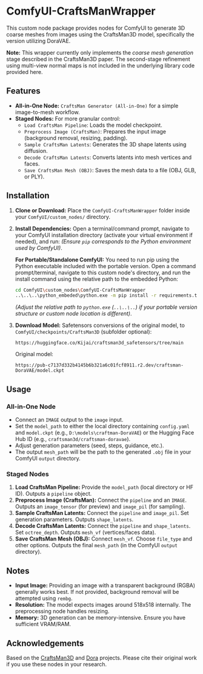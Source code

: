 # ComfyUI-CraftsManWrapper

This custom node package provides nodes for ComfyUI to generate 3D coarse meshes from images using the CraftsMan3D model, specifically the version utilizing DoraVAE.

**Note:** This wrapper currently only implements the *coarse mesh generation* stage described in the CraftsMan3D paper. The second-stage refinement using multi-view normal maps is not included in the underlying library code provided here.

## Features

*   **All-in-One Node:** `CraftsMan Generator (All-in-One)` for a simple image-to-mesh workflow.
*   **Staged Nodes:** For more granular control:
    *   `Load CraftsMan Pipeline`: Loads the model checkpoint.
    *   `Preprocess Image (CraftsMan)`: Prepares the input image (background removal, resizing, padding).
    *   `Sample CraftsMan Latents`: Generates the 3D shape latents using diffusion.
    *   `Decode CraftsMan Latents`: Converts latents into mesh vertices and faces.
    *   `Save CraftsMan Mesh (OBJ)`: Saves the mesh data to a file (OBJ, GLB, or PLY).

## Installation

1.  **Clone or Download:** Place the `ComfyUI-CraftsManWrapper` folder inside your `ComfyUI/custom_nodes/` directory.
2.  **Install Dependencies:** Open a terminal/command prompt, navigate to your ComfyUI installation directory (activate your virtual environment if needed), and run:
    *(Ensure `pip` corresponds to the Python environment used by ComfyUI)*.

    **For Portable/Standalone ComfyUI:** You need to run pip using the Python executable included with the portable version. Open a command prompt/terminal, navigate to this custom node's directory, and run the install command using the relative path to the embedded Python:
    ```bash
    cd ComfyUI\custom_nodes\ComfyUI-CraftsManWrapper
    ..\..\..\python_embeded\python.exe -m pip install -r requirements.txt
    ```
    *(Adjust the relative path to `python.exe` (`..\..\..`) if your portable version structure or custom node location is different)*.
3.  **Download Model:**
        Safetensors conversions of the original model, to `ComfyUI/checkpoints/CraftsMan3D` (subfolder optional):

        https://huggingface.co/Kijai/craftsman3d_safetensors/tree/main

    Original model:

        https://pub-c7137d332b4145b6b321a6c01fcf8911.r2.dev/craftsman-DoraVAE/model.ckpt
        
## Usage

### All-in-One Node

*   Connect an `IMAGE` output to the `image` input.
*   Set the `model_path` to either the local directory containing `config.yaml` and `model.ckpt` (e.g., `D:\models\craftman-DoraVAE`) or the Hugging Face Hub ID (e.g., `craftsman3d/craftsman-doravae`).
*   Adjust generation parameters (seed, steps, guidance, etc.).
*   The output `mesh_path` will be the path to the generated `.obj` file in your ComfyUI `output` directory.

### Staged Nodes

1.  **Load CraftsMan Pipeline:** Provide the `model_path` (local directory or HF ID). Outputs a `pipeline` object.
2.  **Preprocess Image (CraftsMan):** Connect the `pipeline` and an `IMAGE`. Outputs an `image_tensor` (for preview) and `image_pil` (for sampling).
3.  **Sample CraftsMan Latents:** Connect the `pipeline` and `image_pil`. Set generation parameters. Outputs `shape_latents`.
4.  **Decode CraftsMan Latents:** Connect the `pipeline` and `shape_latents`. Set `octree_depth`. Outputs `mesh_vf` (vertices/faces data).
5.  **Save CraftsMan Mesh (OBJ):** Connect `mesh_vf`. Choose `file_type` and other options. Outputs the final `mesh_path` (in the ComfyUI `output` directory).

## Notes

*   **Input Image:** Providing an image with a transparent background (RGBA) generally works best. If not provided, background removal will be attempted using `rembg`.
*   **Resolution:** The model expects images around 518x518 internally. The preprocessing node handles resizing.
*   **Memory:** 3D generation can be memory-intensive. Ensure you have sufficient VRAM/RAM.

## Acknowledgements

Based on the [CraftsMan3D](https://github.com/wyysf-98/CraftsMan) and [Dora](https://github.com/Seed3D/Dora) projects. Please cite their original work if you use these nodes in your research.
